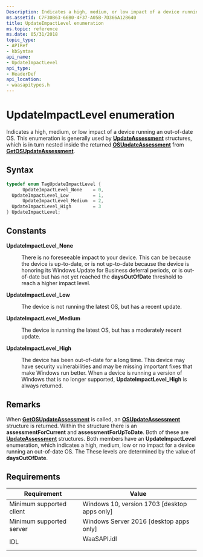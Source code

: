 ```yaml
---
Description: Indicates a high, medium, or low impact of a device running an out-of-date OS.
ms.assetid: C7F30B63-66B0-4F37-A05B-7D366A12B640
title: UpdateImpactLevel enumeration
ms.topic: reference
ms.date: 05/31/2018
topic_type: 
- APIRef
- kbSyntax
api_name: 
- UpdateImpactLevel
api_type: 
- HeaderDef
api_location: 
- waasapitypes.h
---
```


# UpdateImpactLevel enumeration

Indicates a high, medium, or low impact of a device running an out-of-date OS. This enumeration is generally used by [**UpdateAssessment**](/windows/win32/api/waasapitypes/ns-waasapitypes-updateassessment) structures, which is in turn nested inside the returned [**OSUpdateAssessment**](/windows/win32/api/waasapitypes/ns-waasapitypes-osupdateassessment) from [**GetOSUpdateAssessment**](/windows/desktop/api/waasapi/nf-waasapi-iwaasassessor-getosupdateassessment).

## Syntax


```C++
typedef enum TagUpdateImpactLevel { 
      UpdateImpactLevel_None    = 0,
  UpdateImpactLevel_Low         = 1,
      UpdateImpactLevel_Medium  = 2,
  UpdateImpactLevel_High        = 3
} UpdateImpactLevel;
```



## Constants

<dl> <dt>

<span id="____UpdateImpactLevel_None"></span><span id="____updateimpactlevel_none"></span><span id="____UPDATEIMPACTLEVEL_NONE"></span> **UpdateImpactLevel\_None**
</dt> <dd>

There is no foreseeable impact to your device. This can be because the device is up-to-date, or is not up-to-date because the device is honoring its Windows Update for Business deferral periods, or is out-of-date but has not yet reached the **daysOutOfDate** threshold to reach a higher impact level.

</dd> <dt>

<span id="UpdateImpactLevel_Low"></span><span id="updateimpactlevel_low"></span><span id="UPDATEIMPACTLEVEL_LOW"></span>**UpdateImpactLevel\_Low**
</dt> <dd>

The device is not running the latest OS, but has a recent update.

</dd> <dt>

<span id="____UpdateImpactLevel_Medium"></span><span id="____updateimpactlevel_medium"></span><span id="____UPDATEIMPACTLEVEL_MEDIUM"></span> **UpdateImpactLevel\_Medium**
</dt> <dd>

The device is running the latest OS, but has a moderately recent update.

</dd> <dt>

<span id="UpdateImpactLevel_High"></span><span id="updateimpactlevel_high"></span><span id="UPDATEIMPACTLEVEL_HIGH"></span>**UpdateImpactLevel\_High**
</dt> <dd>

The device has been out-of-date for a long time. This device may have security vulnerabilities and may be missing important fixes that make Windows run better. When a device is running a version of Windows that is no longer supported, **UpdateImpactLevel\_High** is always returned.

</dd> </dl>

## Remarks

When [**GetOSUpdateAssessment**](/windows/desktop/api/waasapi/nf-waasapi-iwaasassessor-getosupdateassessment) is called, an [**OSUpdateAssessment**](/windows/win32/api/waasapitypes/ns-waasapitypes-osupdateassessment) structure is returned. Within the structure there is an **assessmentForCurrent** and **assessmentForUpToDate**. Both of these are [**UpdateAssessment**](/windows/win32/api/waasapitypes/ns-waasapitypes-updateassessment) structures. Both members have an **UpdateImpactLevel** enumeration, which indicates a high, medium, low or no impact for a device running an out-of-date OS. The These levels are determined by the value of **daysOutOfDate**.

## Requirements



| Requirement | Value |
|-------------------------------------|----------------------------------------------------------------------------------------|
| Minimum supported client<br/> | Windows 10, version 1703 \[desktop apps only\]<br/>                              |
| Minimum supported server<br/> | Windows Server 2016 \[desktop apps only\]<br/>                                   |
| IDL<br/>                      | <dl> <dt>WaaSAPI.idl</dt> </dl> |



 

 




